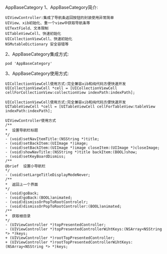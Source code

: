 AppBaseCategory
1、AppBaseCategory简介:

    UIViewController:集成了导航条返回按钮的封装使用异常简单
    UIView、xib初始化、重一个view中获取导航条等
    UITextField、文本限制
    UITableViewCell、快速初始化
    UICollectionViewCell、快速初始化
    NSMutableDictionary 安全容错等
    
2、AppBaseCategory集成方式:

    pod 'AppBaseCategory'
    
3、AppBaseCategory使用方式:
    
    UICollectionViewCell使用方式:完全兼容xib和纯代码方便快速开发
    UICollectionViewCell *cell = [UICollectionViewCell cellForCollectionView:collectionView indexPath:indexPath];
    
    UICollectionViewCell使用方式:完全兼容xib和纯代码方便快速开发
    UITableViewCell *cell = [UITableViewCell cellForTableView:tableView indexPath:indexPath];

    UIViewController使用方式
    /**
    *  设置导航栏标题
    */
    - (void)setNavItemTitle:(NSString *)title;
    - (void)setBackItem:(UIImage *)image;
    - (void)setBackItem:(UIImage *)image closeItem:(UIImage *)closeImage;
    - (void)showNavTitle:(NSString *)title backItem:(BOOL)show;
    - (void)setKeyBoardDismiss;
    /**
    @brief  设置小导航栏
    */
    - (void)setLargeTitleDisplayModeNever;
    /**
    *  返回上一个界面
    */
    - (void)goBack;
    - (void)goBack:(BOOL)animated;
    - (void)dismissOrPopToRootControlelr;
    - (void)dismissOrPopToRootController:(BOOL)animated;
    /**
    *  获取根目录
    */
    - (UIViewController *)topPresentedController;
    - (UIViewController *)topPresentedControllerWihtKeys:(NSArray<NSString *> *)keys;
    + (UIViewController *)rootTopPresentedController;
    + (UIViewController *)rootTopPresentedControllerWihtKeys:(NSArray<NSString *> *)keys;
    
    
